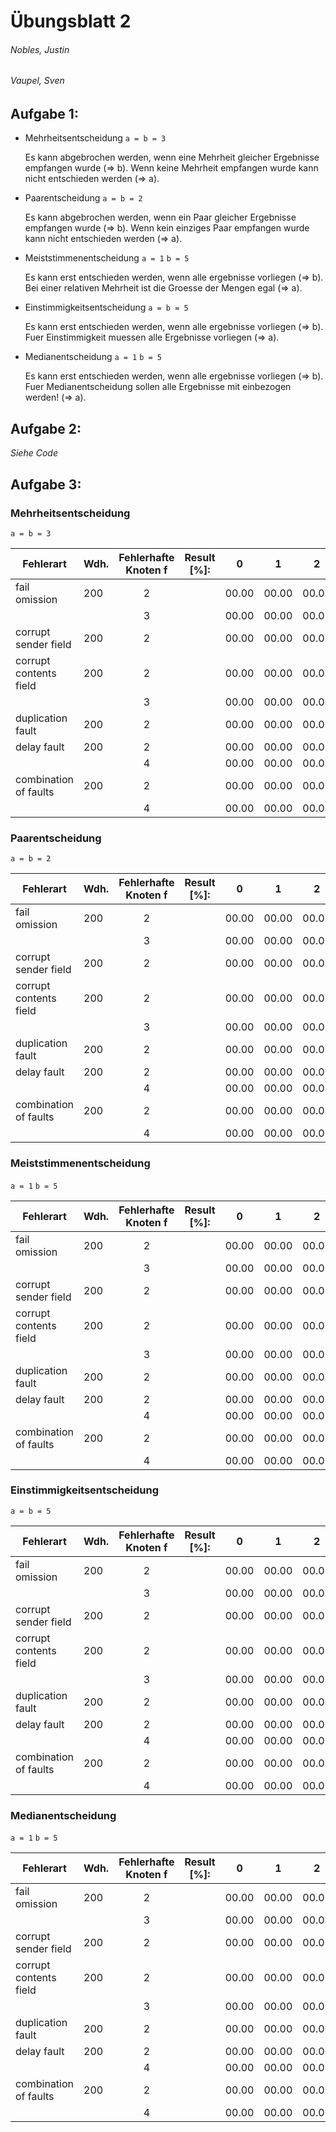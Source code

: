 # Übungsblatt 2
###### Nobles, Justin
###### Vaupel, Sven

## Aufgabe 1:

- Mehrheitsentscheidung
  `a = b = 3`

   Es kann abgebrochen werden, wenn eine Mehrheit gleicher Ergebnisse empfangen wurde (=> b).
   Wenn keine Mehrheit empfangen wurde kann nicht entschieden werden (=> a).


- Paarentscheidung
  `a = b = 2`

   Es kann abgebrochen werden, wenn ein Paar gleicher Ergebnisse empfangen wurde (=> b).
   Wenn kein einziges Paar empfangen wurde kann nicht entschieden werden (=> a).


- Meiststimmenentscheidung
  `a = 1`
  `b = 5`

   Es kann erst entschieden werden, wenn alle ergebnisse vorliegen (=> b).
   Bei einer relativen Mehrheit ist die Groesse der Mengen egal (=> a).


- Einstimmigkeitsentscheidung
  `a = b = 5`

   Es kann erst entschieden werden, wenn alle ergebnisse vorliegen (=> b).
   Fuer Einstimmigkeit muessen alle Ergebnisse vorliegen (=> a).


- Medianentscheidung
  `a = 1`
  `b = 5`

   Es kann erst entschieden werden, wenn alle ergebnisse vorliegen (=> b).
   Fuer Medianentscheidung sollen alle Ergebnisse mit einbezogen werden! (=> a).


## Aufgabe 2:

_Siehe Code_

## Aufgabe 3:

### Mehrheitsentscheidung
  `a = b = 3`

  |       Fehlerart        | Wdh. | Fehlerhafte Knoten f | Result [%]: |   0   |   1   |   2   |   3   |   4   |       |
  | ---------------------- | ---- |:--------------------:|:-----------:| ----- | ----- | ----- | ----- | ----- | ----- |
  | fail omission          | 200  |          2           |             | 00.00 | 00.00 | 00.00 | 00.00 | 00.00 | 00.00 |
  |                        |      |          3           |             | 00.00 | 00.00 | 00.00 | 00.00 | 00.00 | 00.00 |
  | corrupt sender field   | 200  |          2           |             | 00.00 | 00.00 | 00.00 | 00.00 | 00.00 | 00.00 |
  | corrupt contents field | 200  |          2           |             | 00.00 | 00.00 | 00.00 | 00.00 | 00.00 | 00.00 |
  |                        |      |          3           |             | 00.00 | 00.00 | 00.00 | 00.00 | 00.00 | 00.00 |
  | duplication fault      | 200  |          2           |             | 00.00 | 00.00 | 00.00 | 00.00 | 00.00 | 00.00 |
  | delay fault            | 200  |          2           |             | 00.00 | 00.00 | 00.00 | 00.00 | 00.00 | 00.00 |
  |                        |      |          4           |             | 00.00 | 00.00 | 00.00 | 00.00 | 00.00 | 00.00 |
  | combination of faults  | 200  |          2           |             | 00.00 | 00.00 | 00.00 | 00.00 | 00.00 | 00.00 |
  |                        |      |          4           |             | 00.00 | 00.00 | 00.00 | 00.00 | 00.00 | 00.00 |


### Paarentscheidung
  `a = b = 2`

  |       Fehlerart        | Wdh. | Fehlerhafte Knoten f | Result [%]: |   0   |   1   |   2   |   3   |   4   |       |
  | ---------------------- | ---- |:--------------------:|:-----------:| ----- | ----- | ----- | ----- | ----- | ----- |
  | fail omission          | 200  |          2           |             | 00.00 | 00.00 | 00.00 | 00.00 | 00.00 | 00.00 |
  |                        |      |          3           |             | 00.00 | 00.00 | 00.00 | 00.00 | 00.00 | 00.00 |
  | corrupt sender field   | 200  |          2           |             | 00.00 | 00.00 | 00.00 | 00.00 | 00.00 | 00.00 |
  | corrupt contents field | 200  |          2           |             | 00.00 | 00.00 | 00.00 | 00.00 | 00.00 | 00.00 |
  |                        |      |          3           |             | 00.00 | 00.00 | 00.00 | 00.00 | 00.00 | 00.00 |
  | duplication fault      | 200  |          2           |             | 00.00 | 00.00 | 00.00 | 00.00 | 00.00 | 00.00 |
  | delay fault            | 200  |          2           |             | 00.00 | 00.00 | 00.00 | 00.00 | 00.00 | 00.00 |
  |                        |      |          4           |             | 00.00 | 00.00 | 00.00 | 00.00 | 00.00 | 00.00 |
  | combination of faults  | 200  |          2           |             | 00.00 | 00.00 | 00.00 | 00.00 | 00.00 | 00.00 |
  |                        |      |          4           |             | 00.00 | 00.00 | 00.00 | 00.00 | 00.00 | 00.00 |

### Meiststimmenentscheidung
  `a = 1`
  `b = 5`

  |       Fehlerart        | Wdh. | Fehlerhafte Knoten f | Result [%]: |   0   |   1   |   2   |   3   |   4   |       |
  | ---------------------- | ---- |:--------------------:|:-----------:| ----- | ----- | ----- | ----- | ----- | ----- |
  | fail omission          | 200  |          2           |             | 00.00 | 00.00 | 00.00 | 00.00 | 00.00 | 00.00 |
  |                        |      |          3           |             | 00.00 | 00.00 | 00.00 | 00.00 | 00.00 | 00.00 |
  | corrupt sender field   | 200  |          2           |             | 00.00 | 00.00 | 00.00 | 00.00 | 00.00 | 00.00 |
  | corrupt contents field | 200  |          2           |             | 00.00 | 00.00 | 00.00 | 00.00 | 00.00 | 00.00 |
  |                        |      |          3           |             | 00.00 | 00.00 | 00.00 | 00.00 | 00.00 | 00.00 |
  | duplication fault      | 200  |          2           |             | 00.00 | 00.00 | 00.00 | 00.00 | 00.00 | 00.00 |
  | delay fault            | 200  |          2           |             | 00.00 | 00.00 | 00.00 | 00.00 | 00.00 | 00.00 |
  |                        |      |          4           |             | 00.00 | 00.00 | 00.00 | 00.00 | 00.00 | 00.00 |
  | combination of faults  | 200  |          2           |             | 00.00 | 00.00 | 00.00 | 00.00 | 00.00 | 00.00 |
  |                        |      |          4           |             | 00.00 | 00.00 | 00.00 | 00.00 | 00.00 | 00.00 |

### Einstimmigkeitsentscheidung
  `a = b = 5`

  |       Fehlerart        | Wdh. | Fehlerhafte Knoten f | Result [%]: |   0   |   1   |   2   |   3   |   4   |       |
  | ---------------------- | ---- |:--------------------:|:-----------:| ----- | ----- | ----- | ----- | ----- | ----- |
  | fail omission          | 200  |          2           |             | 00.00 | 00.00 | 00.00 | 00.00 | 00.00 | 00.00 |
  |                        |      |          3           |             | 00.00 | 00.00 | 00.00 | 00.00 | 00.00 | 00.00 |
  | corrupt sender field   | 200  |          2           |             | 00.00 | 00.00 | 00.00 | 00.00 | 00.00 | 00.00 |
  | corrupt contents field | 200  |          2           |             | 00.00 | 00.00 | 00.00 | 00.00 | 00.00 | 00.00 |
  |                        |      |          3           |             | 00.00 | 00.00 | 00.00 | 00.00 | 00.00 | 00.00 |
  | duplication fault      | 200  |          2           |             | 00.00 | 00.00 | 00.00 | 00.00 | 00.00 | 00.00 |
  | delay fault            | 200  |          2           |             | 00.00 | 00.00 | 00.00 | 00.00 | 00.00 | 00.00 |
  |                        |      |          4           |             | 00.00 | 00.00 | 00.00 | 00.00 | 00.00 | 00.00 |
  | combination of faults  | 200  |          2           |             | 00.00 | 00.00 | 00.00 | 00.00 | 00.00 | 00.00 |
  |                        |      |          4           |             | 00.00 | 00.00 | 00.00 | 00.00 | 00.00 | 00.00 |

### Medianentscheidung
  `a = 1`
  `b = 5`

  |       Fehlerart        | Wdh. | Fehlerhafte Knoten f | Result [%]: |   0   |   1   |   2   |   3   |   4   |       |
  | ---------------------- | ---- |:--------------------:|:-----------:| ----- | ----- | ----- | ----- | ----- | ----- |
  | fail omission          | 200  |          2           |             | 00.00 | 00.00 | 00.00 | 00.00 | 00.00 | 00.00 |
  |                        |      |          3           |             | 00.00 | 00.00 | 00.00 | 00.00 | 00.00 | 00.00 |
  | corrupt sender field   | 200  |          2           |             | 00.00 | 00.00 | 00.00 | 00.00 | 00.00 | 00.00 |
  | corrupt contents field | 200  |          2           |             | 00.00 | 00.00 | 00.00 | 00.00 | 00.00 | 00.00 |
  |                        |      |          3           |             | 00.00 | 00.00 | 00.00 | 00.00 | 00.00 | 00.00 |
  | duplication fault      | 200  |          2           |             | 00.00 | 00.00 | 00.00 | 00.00 | 00.00 | 00.00 |
  | delay fault            | 200  |          2           |             | 00.00 | 00.00 | 00.00 | 00.00 | 00.00 | 00.00 |
  |                        |      |          4           |             | 00.00 | 00.00 | 00.00 | 00.00 | 00.00 | 00.00 |
  | combination of faults  | 200  |          2           |             | 00.00 | 00.00 | 00.00 | 00.00 | 00.00 | 00.00 |
  |                        |      |          4           |             | 00.00 | 00.00 | 00.00 | 00.00 | 00.00 | 00.00 |
